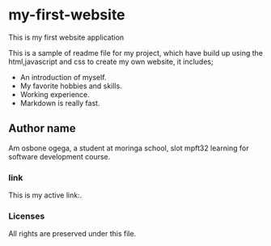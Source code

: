 # my-first-website
This is my first website application

This is a sample of readme file for my project, which have build up using the html,javascript and css to create my own website, it includes;
* An introduction of myself.
* My favorite hobbies and skills.
* Working experience.
* Markdown is really fast.

## Author name
Am osbone ogega, a student at moringa school, slot mpft32 learning for software development course.
### link
This is my active link:.
### Licenses
All rights are preserved under this file.
